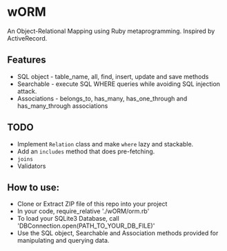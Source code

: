 # wORM

An Object-Relational Mapping using Ruby metaprogramming. Inspired by ActiveRecord.

## Features
* SQL object - table_name, all, find, insert, update and save methods
* Searchable - execute SQL WHERE queries while avoiding SQL injection attack.
* Associations - belongs_to, has_many, has_one_through and has_many_through associations

## TODO
* Implement `Relation` class and make `where` lazy and stackable.
* Add an `includes` method that does pre-fetching.
* `joins`
* Validators

## How to use:
* Clone or Extract ZIP file of this repo into your project
* In your code, require_relative './wORM/orm.rb'
* To load your SQLite3 Database, call 'DBConnection.open(PATH_TO_YOUR_DB_FILE)'
* Use the SQL object, Searchable and Association methods provided for manipulating and querying data.
